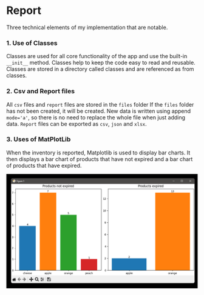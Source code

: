 # Report

Three technical elements of my implementation that are notable.

### 1. Use of Classes

Classes are used for all core functionality of the app and use the built-in `__init__` method. Classes help to keep the code easy to read and reusable. Classes are stored in a  directory called classes and are referenced as from classes.

### 2. Csv and Report files

All `csv` files and `report` files are stored in the `files` folder
If the `files` folder has not been created, it will be created. New data is written using append `mode='a'`, so there is no need to replace the whole file when just adding data.
`Report` files can be exported as `csv`, `json` and `xlsx`.

### 3. Uses of MatPlotLib

When the inventory is reported, Matplotlib is used to display bar charts. It then displays a bar chart of products that have not expired and a bar chart of products that have expired.

![Bar Chart](./images/markdown/bar_chart.png)